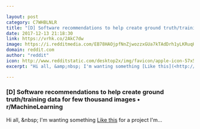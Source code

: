 ```yaml
---

layout: post
category: C7WHBLNLR
title: "[D] Software recommendations to help create ground truth/training data for few thousand images • r/MachineLearning"
date: 2017-12-13 21:18:30
link: https://vrhk.co/2AkC7dw
image: https://i.redditmedia.com/EB78HAOjpfNnZjwozzxGUa7kTAdDrh1yLKRuqHxK8vU.png?w=320&s=521f89db540901fb3bf96c4c03c7897f
domain: reddit.com
author: "reddit"
icon: http://www.redditstatic.com/desktop2x/img/favicon/apple-icon-57x57.png
excerpt: "Hi all, &amp;nbsp; I'm wanting something [Like this](<http://www.robots.ox.ac.uk/~szheng/imgs/sample_results_CRFasRNN_v2.png>) for a project I'm..."

---
```


### [D] Software recommendations to help create ground truth/training data for few thousand images • r/MachineLearning

Hi all, &amp;nbsp; I'm wanting something [Like this](<http://www.robots.ox.ac.uk/~szheng/imgs/sample_results_CRFasRNN_v2.png>) for a project I'm...